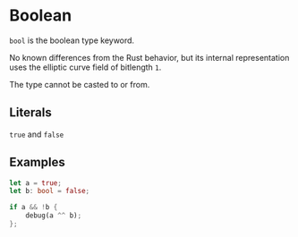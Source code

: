 # Boolean

`bool` is the boolean type keyword.

No known differences from the Rust behavior, but its internal representation
uses the elliptic curve field of bitlength `1`.

The type cannot be casted to or from.

## Literals

`true` and `false`

## Examples

```rust
let a = true;
let b: bool = false;

if a && !b {
    debug(a ^^ b);
};
```
